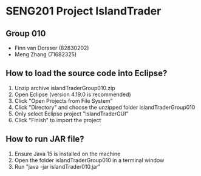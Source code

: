 # SENG201 Project IslandTrader

## Group 010

* Finn van Dorsser (82830202)
* Meng Zhang (71682325)

## How to load the source code into Eclipse?

1. Unzip archive islandTraderGroup010.zip
2. Open Eclipse (version 4.19.0 is recommended)
3. Click "Open Projects from File System"
4. Click "Directory" and choose the unzipped folder islandTraderGroup010
5. Only select Eclipse project "IslandTraderGUI"
6. Click "Finish" to import the project

## How to run JAR file?

1. Ensure Java 15 is installed on the machine
2. Open the folder islandTraderGroup010 in a terminal window
3. Run "java -jar islandTrader010.jar"